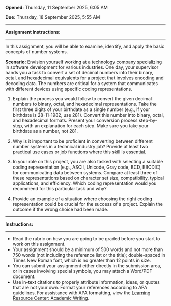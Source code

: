**Opened:** Thursday, 11 September 2025, 6:05 AM

**Due:** Thursday, 18 September 2025, 5:55 AM

---

**Assignment Instructions:**

---

In this assignment, you will be able to examine, identify, and apply the basic concepts of number systems.

**Scenario:** Envision yourself working at a technology company specializing in software development for various industries. One day, your supervisor hands you a task to convert a set of decimal numbers into their binary, octal, and hexadecimal equivalents for a project that involves encoding and decoding data. The numbers are critical for a system that communicates with different devices using specific coding representations.

1. Explain the process you would follow to convert the given decimal numbers to binary, octal, and hexadecimal representations. Take the first three digits of your birthdate as a single number (e.g., if your birthdate is 28-11-1982, use 281). Convert this number into binary, octal, and hexadecimal formats. Present your conversion process step-by-step, with an explanation for each step. Make sure you take your birthdate as a number, not 281.  
      
    
2. Why is it important to be proficient in converting between different number systems in a technical industry job? Provide at least two practical use cases or job functions where this skill is essential.
  
3. In your role on this project, you are also tasked with selecting a suitable coding representation (e.g., ASCII, Unicode, Gray code, BCD, EBCDIC) for communicating data between systems. Compare at least three of these representations based on character set size, compatibility, typical applications, and efficiency. Which coding representation would you recommend for this particular task and why?
  
4. Provide an example of a situation where choosing the right coding representation could be crucial for the success of a project. Explain the outcome if the wrong choice had been made.

---

**Instructions:**

---

- Read the rubric on how you are going to be graded before you start to work on this assignment.
- Your assignment should be a minimum of 500 words and not more than 750 words (not including the reference list or the title); double-spaced in Times New Roman font, which is no greater than 12 points in size.
- You can submit your assignment either directly in the submission area, or in cases involving special symbols, you may attach a Word/PDF document.
- Use in-text citations to properly attribute information, ideas, or quotes that are not your own. Format your references according to APA guidelines. For assistance with APA formatting, view the [Learning Resource Center: Academic Writing](https://my.uopeople.edu/mod/book/view.php?id=223403).
